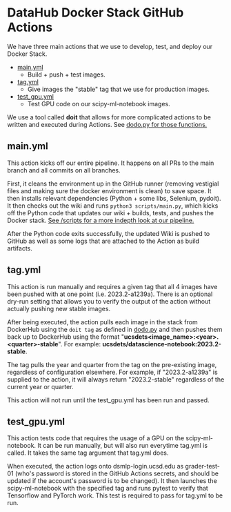 # DataHub Docker Stack GitHub Actions

We have three main actions that we use to develop, test, and deploy our Docker Stack.

* [main.yml](.github/workflows/main.yml)
  * Build + push + test images.
* [tag.yml](.github/workflows/tag.yml)
  * Give images the "stable" tag that we use for production images.
* [test_gpu.yml](.github/workflows/test_gpu.yml)
  * Test GPU code on our scipy-ml-notebook images.

We use a tool called **doit** that allows for more complicated actions to be written and executed during Actions. See [dodo.py for those functions.](/dodo.py)

## main.yml
This action kicks off our entire pipeline. It happens on all PRs to the main branch and all commits on all branches.

First, it cleans the environment up in the GitHub runner (removing vestigial files and making sure the docker environment is clean) to save space. It then installs relevant dependencies (Python + some libs, Selenium, pydoit). It then checks out the wiki and runs `python3 scripts/main.py`, which kicks off the Python code that updates our wiki + builds, tests, and pushes the Docker stack. [See /scripts for a more indepth look at our pipeline.](/scripts/README.md)

After the Python code exits successfully, the updated Wiki is pushed to GitHub as well as some logs that are attached to the Action as build artifacts.

## tag.yml
This action is run manually and requires a given tag that all 4 images have been pushed with at one point (i.e. 2023.2-a1239a). There is an optional dry-run setting that allows you to verify the output of the action without actually pushing new stable images.

After being executed, the action pulls each image in the stack from DockerHub using the ``doit tag`` as defined in [dodo.py](/dodo.py) and then pushes them back up to DockerHub using the format "**ucsdets\<image_name\>:\<year\>.\<quarter\>-stable**". For example: **ucsdets/datascience-notebook:2023.2-stable**.

The tag pulls the year and quarter from the tag on the pre-existing image, regardless of configuration elsewhere. For example, if "2023.2-a1239a" is supplied to the action, it will always return "2023.2-stable" regardless of the current year or quarter.

This action will not run until the test_gpu.yml has been run and passed.

## test_gpu.yml
This action tests code that requires the usage of a GPU on the scipy-ml-notebook. It can be run manually, but will also run everytime tag.yml is called. It takes the same tag argument that tag.yml does.

When executed, the action logs onto dsmlp-login.ucsd.edu as grader-test-01 (who's password is stored in the GitHub Actions secrets, and should be updated if the account's password is to be changed). It then launches the scipy-ml-notebook with the specified tag and runs pytest to verify that Tensorflow and PyTorch work. This test is required to pass for tag.yml to be run.


